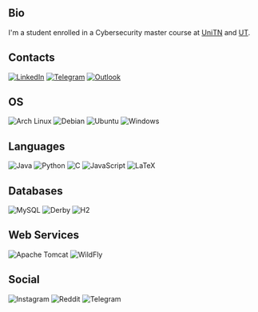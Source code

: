 ## Bio
I'm a student enrolled in a Cybersecurity master course at [UniTN](https://www.unitn.it/en) and [UT](https://www.utwente.nl/en/).  

## Contacts  
[![LinkedIn](https://img.shields.io/badge/linkedin-%230077B5.svg?style=for-the-badge&logo=linkedin&logoColor=white)](https://www.linkedin.com/in/riccardo-gennaro/)
[![Telegram](https://img.shields.io/badge/Telegram-2CA5E0?style=for-the-badge&logo=telegram&logoColor=white)](https://t.me/lallo_unitn)
[![Outlook](https://img.shields.io/badge/Microsoft_Outlook-0078D4?style=for-the-badge&logo=microsoft-outlook&logoColor=white)](mailto:riccardo.gennarox@outlook.com)

## OS
![Arch Linux](https://img.shields.io/badge/-ARCH%20LINUX-black?style=for-the-badge&logo=archlinux)
![Debian](https://img.shields.io/badge/-Debian-red?style=for-the-badge&logo=debian)
![Ubuntu](https://img.shields.io/badge/-UBUNTU-grey?style=for-the-badge&logo=ubuntu)
![Windows](https://img.shields.io/badge/Windows-0078D6?style=for-the-badge&logo=windows&logoColor=white)

## Languages
![Java](https://img.shields.io/badge/java-%23ED8B00.svg?style=for-the-badge&logo=java&logoColor=white)
![Python](https://img.shields.io/badge/python-%ffe873.svg?style=for-the-badge&logo=python&logoColor=white)
![C](https://img.shields.io/badge/c-%2300599C.svg?style=for-the-badge&logo=c&logoColor=white)
![JavaScript](https://img.shields.io/badge/javascript-%23323330.svg?style=for-the-badge&logo=javascript&logoColor=%23F7DF1E)
![LaTeX](https://img.shields.io/badge/latex-%23008080.svg?style=for-the-badge&logo=latex&logoColor=white)

## Databases

![MySQL](https://img.shields.io/badge/mariadb-%2300f.svg?style=for-the-badge&logo=mariadb&logoColor=white)
![Derby](https://img.shields.io/badge/APACHE-Derby-blue?style=for-the-badge&logo=apache)
![H2](https://img.shields.io/badge/Eclipse-H2-blue?style=for-the-badge&logo=eclipse)

## Web Services

![Apache Tomcat](https://img.shields.io/badge/APACHE-Tomcat-red?style=for-the-badge&logo=apache)
![WildFly](https://img.shields.io/badge/Red%20Hat-WildFly-red?style=for-the-badge&logo=redHat)

## Social

![Instagram](https://img.shields.io/badge/Instagram-%23E4405F.svg?style=for-the-badge&logo=Instagram&logoColor=white)
![Reddit](https://img.shields.io/badge/Reddit-FF4500?style=for-the-badge&logo=reddit&logoColor=white)
![Telegram](https://img.shields.io/badge/Telegram-2CA5E0?style=for-the-badge&logo=telegram&logoColor=white)
